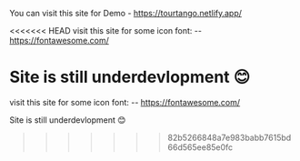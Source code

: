 You can visit this site for Demo - https://tourtango.netlify.app/

<<<<<<< HEAD
visit this site for some icon font: -- https://fontawesome.com/

Site is still underdevlopment 😊
=======
visit this site for some icon font: --  https://fontawesome.com/

Site is still underdevlopment 😊
>>>>>>> 82b5266848a7e983babb7615bd66d565ee85e0fc
